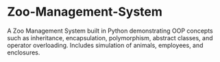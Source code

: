 # Zoo-Management-System
A Zoo Management System built in Python demonstrating OOP concepts such as inheritance, encapsulation, polymorphism, abstract classes, and operator overloading. Includes simulation of animals, employees, and enclosures.
